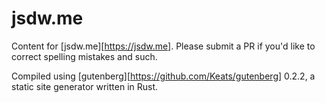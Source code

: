 # jsdw.me

Content for [jsdw.me][https://jsdw.me]. Please submit a PR if you'd like to correct spelling mistakes and such.

Compiled using [gutenberg][https://github.com/Keats/gutenberg] 0.2.2, a static site generator written in Rust.